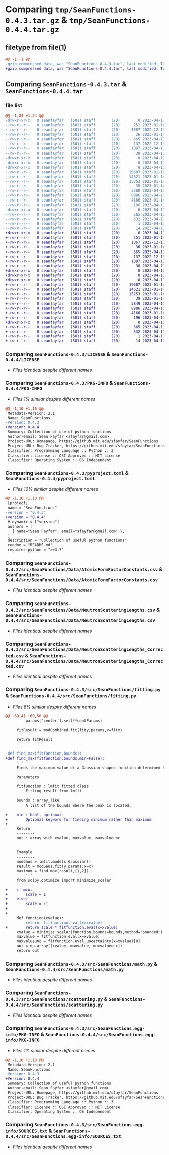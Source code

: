# Comparing `tmp/SeanFunctions-0.4.3.tar.gz` & `tmp/SeanFunctions-0.4.4.tar.gz`

## filetype from file(1)

```diff
@@ -1 +1 @@
-gzip compressed data, was "SeanFunctions-0.4.3.tar", last modified: Tue Apr 11 18:04:13 2023, max compression
+gzip compressed data, was "SeanFunctions-0.4.4.tar", last modified: Tue Apr 11 18:13:05 2023, max compression
```

## Comparing `SeanFunctions-0.4.3.tar` & `SeanFunctions-0.4.4.tar`

### file list

```diff
@@ -1,24 +1,24 @@
-drwxr-xr-x   0 seanfayfar   (501) staff       (20)        0 2023-04-11 18:04:13.122202 SeanFunctions-0.4.3/
--rw-r--r--   0 seanfayfar   (501) staff       (20)      251 2023-01-14 21:57:03.000000 SeanFunctions-0.4.3/.gitignore
--rw-r--r--   0 seanfayfar   (501) staff       (20)     1067 2022-12-13 21:48:22.000000 SeanFunctions-0.4.3/LICENSE
--rw-r--r--   0 seanfayfar   (501) staff       (20)       36 2023-01-14 21:57:03.000000 SeanFunctions-0.4.3/MANIFEST.in
--rw-r--r--   0 seanfayfar   (501) staff       (20)      665 2023-04-11 18:04:13.121946 SeanFunctions-0.4.3/PKG-INFO
--rw-r--r--   0 seanfayfar   (501) staff       (20)      137 2022-12-13 21:48:22.000000 SeanFunctions-0.4.3/README.md
--rw-r--r--   0 seanfayfar   (501) staff       (20)     1097 2023-04-11 18:00:46.000000 SeanFunctions-0.4.3/pyproject.toml
--rw-r--r--   0 seanfayfar   (501) staff       (20)       38 2023-04-11 18:04:13.122260 SeanFunctions-0.4.3/setup.cfg
-drwxr-xr-x   0 seanfayfar   (501) staff       (20)        0 2023-04-11 18:04:13.117347 SeanFunctions-0.4.3/src/
-drwxr-xr-x   0 seanfayfar   (501) staff       (20)        0 2023-04-11 18:04:13.120213 SeanFunctions-0.4.3/src/SeanFunctions/
-drwxr-xr-x   0 seanfayfar   (501) staff       (20)        0 2023-04-11 18:04:13.121605 SeanFunctions-0.4.3/src/SeanFunctions/Data/
--rw-r--r--   0 seanfayfar   (501) staff       (20)    19607 2023-01-14 21:57:03.000000 SeanFunctions-0.4.3/src/SeanFunctions/Data/AtomicFormFactorConstants.csv
--rw-r--r--   0 seanfayfar   (501) staff       (20)    14621 2023-01-14 21:57:03.000000 SeanFunctions-0.4.3/src/SeanFunctions/Data/NeutronScatteringLengths.csv
--rw-r--r--   0 seanfayfar   (501) staff       (20)    15253 2023-01-14 21:57:03.000000 SeanFunctions-0.4.3/src/SeanFunctions/Data/NeutronScatteringLengths_Corrected.csv
--rw-r--r--   0 seanfayfar   (501) staff       (20)       39 2023-01-14 21:57:03.000000 SeanFunctions-0.4.3/src/SeanFunctions/__init__.py
--rw-r--r--   0 seanfayfar   (501) staff       (20)     3680 2023-04-11 18:03:36.000000 SeanFunctions-0.4.3/src/SeanFunctions/fitting.py
--rw-r--r--   0 seanfayfar   (501) staff       (20)     8986 2023-04-10 21:00:12.000000 SeanFunctions-0.4.3/src/SeanFunctions/math.py
--rw-r--r--   0 seanfayfar   (501) staff       (20)     4166 2023-01-14 21:57:03.000000 SeanFunctions-0.4.3/src/SeanFunctions/scattering.py
--rw-r--r--   0 seanfayfar   (501) staff       (20)      196 2023-04-11 18:04:13.000000 SeanFunctions-0.4.3/src/SeanFunctions/version.py
-drwxr-xr-x   0 seanfayfar   (501) staff       (20)        0 2023-04-11 18:04:13.120913 SeanFunctions-0.4.3/src/SeanFunctions.egg-info/
--rw-r--r--   0 seanfayfar   (501) staff       (20)      665 2023-04-11 18:04:13.000000 SeanFunctions-0.4.3/src/SeanFunctions.egg-info/PKG-INFO
--rw-r--r--   0 seanfayfar   (501) staff       (20)      532 2023-04-11 18:04:13.000000 SeanFunctions-0.4.3/src/SeanFunctions.egg-info/SOURCES.txt
--rw-r--r--   0 seanfayfar   (501) staff       (20)        1 2023-04-11 18:04:13.000000 SeanFunctions-0.4.3/src/SeanFunctions.egg-info/dependency_links.txt
--rw-r--r--   0 seanfayfar   (501) staff       (20)       14 2023-04-11 18:04:13.000000 SeanFunctions-0.4.3/src/SeanFunctions.egg-info/top_level.txt
+drwxr-xr-x   0 seanfayfar   (501) staff       (20)        0 2023-04-11 18:13:05.642865 SeanFunctions-0.4.4/
+-rw-r--r--   0 seanfayfar   (501) staff       (20)      251 2023-01-14 21:57:03.000000 SeanFunctions-0.4.4/.gitignore
+-rw-r--r--   0 seanfayfar   (501) staff       (20)     1067 2022-12-13 21:48:22.000000 SeanFunctions-0.4.4/LICENSE
+-rw-r--r--   0 seanfayfar   (501) staff       (20)       36 2023-01-14 21:57:03.000000 SeanFunctions-0.4.4/MANIFEST.in
+-rw-r--r--   0 seanfayfar   (501) staff       (20)      665 2023-04-11 18:13:05.642609 SeanFunctions-0.4.4/PKG-INFO
+-rw-r--r--   0 seanfayfar   (501) staff       (20)      137 2022-12-13 21:48:22.000000 SeanFunctions-0.4.4/README.md
+-rw-r--r--   0 seanfayfar   (501) staff       (20)     1097 2023-04-11 18:12:30.000000 SeanFunctions-0.4.4/pyproject.toml
+-rw-r--r--   0 seanfayfar   (501) staff       (20)       38 2023-04-11 18:13:05.642929 SeanFunctions-0.4.4/setup.cfg
+drwxr-xr-x   0 seanfayfar   (501) staff       (20)        0 2023-04-11 18:13:05.638486 SeanFunctions-0.4.4/src/
+drwxr-xr-x   0 seanfayfar   (501) staff       (20)        0 2023-04-11 18:13:05.640598 SeanFunctions-0.4.4/src/SeanFunctions/
+drwxr-xr-x   0 seanfayfar   (501) staff       (20)        0 2023-04-11 18:13:05.642255 SeanFunctions-0.4.4/src/SeanFunctions/Data/
+-rw-r--r--   0 seanfayfar   (501) staff       (20)    19607 2023-01-14 21:57:03.000000 SeanFunctions-0.4.4/src/SeanFunctions/Data/AtomicFormFactorConstants.csv
+-rw-r--r--   0 seanfayfar   (501) staff       (20)    14621 2023-01-14 21:57:03.000000 SeanFunctions-0.4.4/src/SeanFunctions/Data/NeutronScatteringLengths.csv
+-rw-r--r--   0 seanfayfar   (501) staff       (20)    15253 2023-01-14 21:57:03.000000 SeanFunctions-0.4.4/src/SeanFunctions/Data/NeutronScatteringLengths_Corrected.csv
+-rw-r--r--   0 seanfayfar   (501) staff       (20)       39 2023-01-14 21:57:03.000000 SeanFunctions-0.4.4/src/SeanFunctions/__init__.py
+-rw-r--r--   0 seanfayfar   (501) staff       (20)     3849 2023-04-11 18:12:24.000000 SeanFunctions-0.4.4/src/SeanFunctions/fitting.py
+-rw-r--r--   0 seanfayfar   (501) staff       (20)     8986 2023-04-10 21:00:12.000000 SeanFunctions-0.4.4/src/SeanFunctions/math.py
+-rw-r--r--   0 seanfayfar   (501) staff       (20)     4166 2023-01-14 21:57:03.000000 SeanFunctions-0.4.4/src/SeanFunctions/scattering.py
+-rw-r--r--   0 seanfayfar   (501) staff       (20)      196 2023-04-11 18:13:05.000000 SeanFunctions-0.4.4/src/SeanFunctions/version.py
+drwxr-xr-x   0 seanfayfar   (501) staff       (20)        0 2023-04-11 18:13:05.641239 SeanFunctions-0.4.4/src/SeanFunctions.egg-info/
+-rw-r--r--   0 seanfayfar   (501) staff       (20)      665 2023-04-11 18:13:05.000000 SeanFunctions-0.4.4/src/SeanFunctions.egg-info/PKG-INFO
+-rw-r--r--   0 seanfayfar   (501) staff       (20)      532 2023-04-11 18:13:05.000000 SeanFunctions-0.4.4/src/SeanFunctions.egg-info/SOURCES.txt
+-rw-r--r--   0 seanfayfar   (501) staff       (20)        1 2023-04-11 18:13:05.000000 SeanFunctions-0.4.4/src/SeanFunctions.egg-info/dependency_links.txt
+-rw-r--r--   0 seanfayfar   (501) staff       (20)       14 2023-04-11 18:13:05.000000 SeanFunctions-0.4.4/src/SeanFunctions.egg-info/top_level.txt
```

### Comparing `SeanFunctions-0.4.3/LICENSE` & `SeanFunctions-0.4.4/LICENSE`

 * *Files identical despite different names*

### Comparing `SeanFunctions-0.4.3/PKG-INFO` & `SeanFunctions-0.4.4/PKG-INFO`

 * *Files 1% similar despite different names*

```diff
@@ -1,10 +1,10 @@
 Metadata-Version: 2.1
 Name: SeanFunctions
-Version: 0.4.3
+Version: 0.4.4
 Summary: Collection of useful python functions
 Author-email: Sean Fayfar <sfayfar@gmail.com>
 Project-URL: Homepage, https://github.mit.edu/sfayfar/SeanFunctions
 Project-URL: Bug Tracker, https://github.mit.edu/sfayfar/SeanFunctions/issues
 Classifier: Programming Language :: Python :: 3
 Classifier: License :: OSI Approved :: MIT License
 Classifier: Operating System :: OS Independent
```

### Comparing `SeanFunctions-0.4.3/pyproject.toml` & `SeanFunctions-0.4.4/pyproject.toml`

 * *Files 10% similar despite different names*

```diff
@@ -1,10 +1,10 @@
 [project]
 name = "SeanFunctions"
-version = "0.4.3"
+version = "0.4.4"
 # dynamic = ["version"]
 authors = [
   { name="Sean Fayfar", email="sfayfar@gmail.com" },
 ]
 description = "Collection of useful python functions"
 readme = "README.md"
 requires-python = ">=3.7"
```

### Comparing `SeanFunctions-0.4.3/src/SeanFunctions/Data/AtomicFormFactorConstants.csv` & `SeanFunctions-0.4.4/src/SeanFunctions/Data/AtomicFormFactorConstants.csv`

 * *Files identical despite different names*

### Comparing `SeanFunctions-0.4.3/src/SeanFunctions/Data/NeutronScatteringLengths.csv` & `SeanFunctions-0.4.4/src/SeanFunctions/Data/NeutronScatteringLengths.csv`

 * *Files identical despite different names*

### Comparing `SeanFunctions-0.4.3/src/SeanFunctions/Data/NeutronScatteringLengths_Corrected.csv` & `SeanFunctions-0.4.4/src/SeanFunctions/Data/NeutronScatteringLengths_Corrected.csv`

 * *Files identical despite different names*

### Comparing `SeanFunctions-0.4.3/src/SeanFunctions/fitting.py` & `SeanFunctions-0.4.4/src/SeanFunctions/fitting.py`

 * *Files 8% similar despite different names*

```diff
@@ -69,41 +69,50 @@
         params['center'].set(**centParams)
     
     fitResult = modCombined.fit(fity,params,x=fitx)
     
     return fitResult
 
 
-def find_max(fitfunction,bounds):
+def find_max(fitfunction,bounds,min=False):
     '''
     Finds the maximum value of a Gaussian shaped function determined through a fit
 
     Parameters
     ---------
     fitfunction : lmfit fitted class
         Fitting result from lmfit
     
     bounds : array_like
         A list of the bounds where the peak is located.
 
+    min : bool, optional
+        Optional keyword for finding minimum rather than maximum
+
     Return
     --------
     out : array with xvalue, maxvalue, maxvalueunc
 
 
     Example
     --------
     modGaus = lmfit.models.Gaussian()
     result = modGaus.fit(y,params,x=x)
     maximum = find_max(result,[1,2])
         '''
     from scipy.optimize import minimize_scalar
     
+    if min:
+        scale = 1
+    else:
+        scale = -1
+
+
     def function(xvalue):
-        return -fitfunction.eval(x=xvalue)
+        return scale * fitfunction.eval(x=xvalue)
     xvalue = minimize_scalar(function,bounds=bounds,method='bounded').x
     maxvalue = fitfunction.eval(x=xvalue)
     maxvalueunc = fitfunction.eval_uncertainty(x=xvalue)[0]
     out = np.array([xvalue, maxvalue, maxvalueunc])
     return out
```

### Comparing `SeanFunctions-0.4.3/src/SeanFunctions/math.py` & `SeanFunctions-0.4.4/src/SeanFunctions/math.py`

 * *Files identical despite different names*

### Comparing `SeanFunctions-0.4.3/src/SeanFunctions/scattering.py` & `SeanFunctions-0.4.4/src/SeanFunctions/scattering.py`

 * *Files identical despite different names*

### Comparing `SeanFunctions-0.4.3/src/SeanFunctions.egg-info/PKG-INFO` & `SeanFunctions-0.4.4/src/SeanFunctions.egg-info/PKG-INFO`

 * *Files 1% similar despite different names*

```diff
@@ -1,10 +1,10 @@
 Metadata-Version: 2.1
 Name: SeanFunctions
-Version: 0.4.3
+Version: 0.4.4
 Summary: Collection of useful python functions
 Author-email: Sean Fayfar <sfayfar@gmail.com>
 Project-URL: Homepage, https://github.mit.edu/sfayfar/SeanFunctions
 Project-URL: Bug Tracker, https://github.mit.edu/sfayfar/SeanFunctions/issues
 Classifier: Programming Language :: Python :: 3
 Classifier: License :: OSI Approved :: MIT License
 Classifier: Operating System :: OS Independent
```

### Comparing `SeanFunctions-0.4.3/src/SeanFunctions.egg-info/SOURCES.txt` & `SeanFunctions-0.4.4/src/SeanFunctions.egg-info/SOURCES.txt`

 * *Files identical despite different names*

